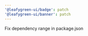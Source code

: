```yaml
---
'@leafygreen-ui/badge': patch
'@leafygreen-ui/banner': patch
---
```


Fix dependency range in package.json

